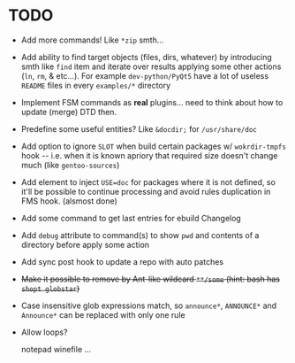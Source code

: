 TODO
====

* Add more commands! Like `*zip` smth...
* Add ability to find target objects (files, dirs, whatever) by introducing smth
  like `find` item and iterate over results applying some other actions (`ln`, `rm`, & etc...).
  For example `dev-python/PyQt5` have a lot of useless `README` files in every `examples/*` directory
* Implement FSM commands as **real** plugins... need to think about how to update (merge) DTD then.
* Predefine some useful entities? Like `&docdir;` for `/usr/share/doc`
* Add option to ignore `SLOT` when build certain packages w/ `wokrdir-tmpfs` hook -- i.e.
  when it is known apriory that required size doesn't change much (like `gentoo-sources`)
* Add element to inject `USE=doc` for packages where it is not defined, so it'll be possible
  to continue processing and avoid rules duplication in FMS hook. (alsmost done)
* Add some command to get last entries for ebuild Changelog
* Add `debug` attribute to command(s) to show `pwd` and contents of a directory before apply some action
* Add sync post hook to update a repo with auto patches
* <del>Make it possible to remove by Ant-like wildcard `**/some` (hint: bash has `shopt globstar`)</del>
* Case insensitive glob expressions match, so `announce*`, `ANNOUNCE*` and `Announce*` can be replaced
  with only one rule
* Allow loops?

    <for-each>
        <items>
            <item>notepad</item>
            <item>winefile</item>
            ...
        </items>
        <do>
            <rm cd="/usr/lib32/${P}/wine/fakedlls" dst="${item}.exe" />
            <rm cd="/usr/lib32/${P}/wine" dst="${item}.exe.so" />
            <rm cd="/usr/lib64/${P}/bin" dst="${item}" />
            <rm cd="/usr/bin" dst="${item}-vanilla-${PV}" />
        </do>
    </for-each>
